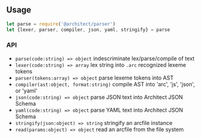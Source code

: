 ## Usage

```javascript
let parse = require('@architect/parser')
let {lexer, parser, compiler, json, yaml, stringify} = parse
```

### API

- `parse(code:string) => object` indescriminate lex/parse/compile of text
- `lexer(code:string) => array` lex string into `.arc` recognized lexeme tokens
- `parser(tokens:array) => object` parse lexeme tokens into AST
- `compiler(ast:object, format:string)` compile AST into 'arc', 'js', 'json', or 'yaml'
- `json(code:string) => object` parse JSON text into Architect JSON Schema
- `yaml(code:string) => object` parse YAML text into Architect JSON Schema
- `stringify(json:object) => string` stringify an arcfile instance
- `read(params:object) => object` read an arcfile from the file system
